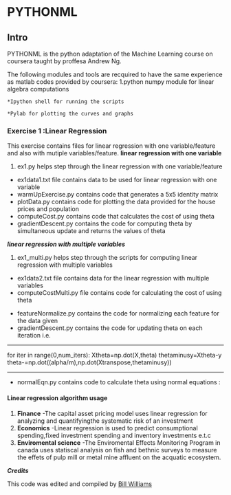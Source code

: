 PYTHONML
==================


Intro
-----

PYTHONML is the python adaptation of the Machine Learning course on coursera taught by proffesa Andrew Ng.

The following modules and tools are recquired to have the same experience as matlab codes provided by coursera:
	1.python numpy module for linear algebra computations

	*Ipython shell for running the scripts
	
	*Pylab for plotting the curves and graphs 
 
### Exercise 1 :Linear Regression ###
 This exercise contains files for linear regression with one variable/feature and also with mutiple variables/feature.
  **linear regression with one variable**
   1. ex1.py helps step through the linear regression with one variable/feature
   + ex1data1.txt file contains data to be used for linear regression with one variable
   + warmUpExercise.py contains code that generates a 5x5 identity matrix
   + plotData.py contains code for plotting the data provided for the house prices and population
   + computeCost.py contains code that calculates the cost of using theta
   + gradientDescent.py contains the code for computing theta by simultaneous update and returns the values of theta
	
  ***linear regression with multiple variables***
   1. ex1_multi.py helps step through the scripts for computing linear regression with multiple variables
   * ex1data2.txt file contains data for the linear regression with multiple variables
   * computeCostMulti.py file contains code for calculating the cost of using theta
   + featureNormalize.py contains the code for normalizing each feature for the data given
   + gradientDescent.py contains the code for updating theta on each iteration i.e.
    
---
   for iter in range(0,num_iters):
        Xtheta=np.dot(X,theta)
        thetaminusy=Xtheta-y
        theta-=np.dot((alpha/m),np.dot(Xtranspose,thetaminusy))

---
   + normalEqn.py contains code to calculate theta using normal equations :


#### Linear regression algorithm usage ####
   1. **Finance**
	-The capital asset pricing model uses linear regression for analyzing and quantifyingthe systematic risk of an investment
   2. **Economics**
	-Linear regression is used to predict consumptional spending,fixed investment spending and inventory investments e.t.c
   3. **Enviromental science**
	-The Enviromental Effects Monitoring Program in canada uses statiscal analysis on fish and bethnic surveys to measure the effets of pulp mill or metal mine affluent on the acquatic ecosystem.


***Credits***

This code was edited and compiled by [Bill Williams](craigvanwilson@gmail.com) 



